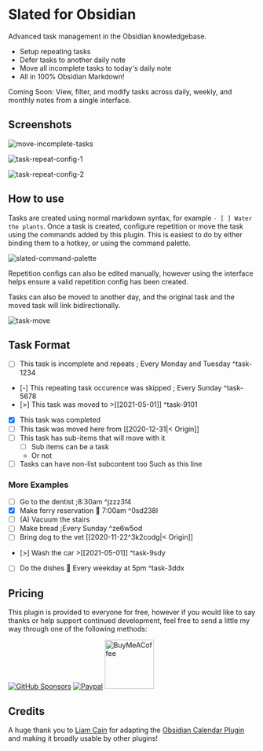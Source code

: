 # Slated for Obsidian

Advanced task management in the Obsidian knowledgebase.

- Setup repeating tasks
- Defer tasks to another daily note
- Move all incomplete tasks to today's daily note
- All in 100% Obsidian Markdown!

Coming Soon: View, filter, and modify tasks across daily, weekly, and monthly notes from a single interface.

## Screenshots

![move-incomplete-tasks](https://raw.githubusercontent.com/tgrosinger/slated-obsidian/main/resources/screenshots/move-incomplete-tasks.gif)

![task-repeat-config-1](https://raw.githubusercontent.com/tgrosinger/slated-obsidian/main/resources/screenshots/task-repeat-config-1.png)

![task-repeat-config-2](https://raw.githubusercontent.com/tgrosinger/slated-obsidian/main/resources/screenshots/task-repeat-config-2.png)

## How to use

Tasks are created using normal markdown syntax, for example `- [ ] Water the
plants`. Once a task is created, configure repetition or move the task using
the commands added by this plugin. This is easiest to do by either binding
them to a hotkey, or using the command palette.

![slated-command-palette](https://raw.githubusercontent.com/tgrosinger/slated-obsidian/main/resources/screenshots/slated-command-palette.png)

Repetition configs can also be edited manually, however using the interface
helps ensure a valid repetition config has been created.

Tasks can also be moved to another day, and the original task and the moved
task will link bidirectionally.

![task-move](https://raw.githubusercontent.com/tgrosinger/slated-obsidian/main/resources/screenshots/task-move.png)

## Task Format

- [ ] This task is incomplete and repeats ; Every Monday and Tuesday ^task-1234
- [-] This repeating task occurence was skipped ; Every Sunday ^task-5678
- [>] This task was moved to >[[2021-05-01]] ^task-9101
- [x] This task was completed
- [ ] This task was moved here from [[2020-12-31|< Origin]]
- [ ] This task has sub-items that will move with it
  - [ ] Sub items can be a task
  - Or not
- [ ] Tasks can have non-list subcontent too
      Such as this line

### More Examples

- [ ] Go to the dentist ;8:30am ^jzzz3f4
- [x] Make ferry reservation 📅 7:00am ^0sd238l
- [ ] (A) Vacuum the stairs
- [ ] Make bread ;Every Sunday ^ze6w5od
- [ ] Bring dog to the vet [[2020-11-22^3k2codg|< Origin]]
- [>] Wash the car >[[2021-05-01]] ^task-9sdy
- [ ] Do the dishes 📅 Every weekday at 5pm ^task-3ddx

## Pricing

This plugin is provided to everyone for free, however if you would like to
say thanks or help support continued development, feel free to send a little
my way through one of the following methods:

[![GitHub Sponsors](https://img.shields.io/github/sponsors/tgrosinger?style=social)](https://github.com/sponsors/tgrosinger)
[![Paypal](https://img.shields.io/badge/paypal-tgrosinger-yellow?style=social&logo=paypal)](https://paypal.me/tgrosinger)
[<img src="https://cdn.buymeacoffee.com/buttons/v2/default-yellow.png" alt="BuyMeACoffee" width="100">](https://www.buymeacoffee.com/tgrosinger)

## Credits

A huge thank you to [Liam Cain](https://github.com/liamcain) for adapting the [Obsidian Calendar Plugin](https://github.com/liamcain/obsidian-calendar-plugin) and making it broadly usable by other plugins!
